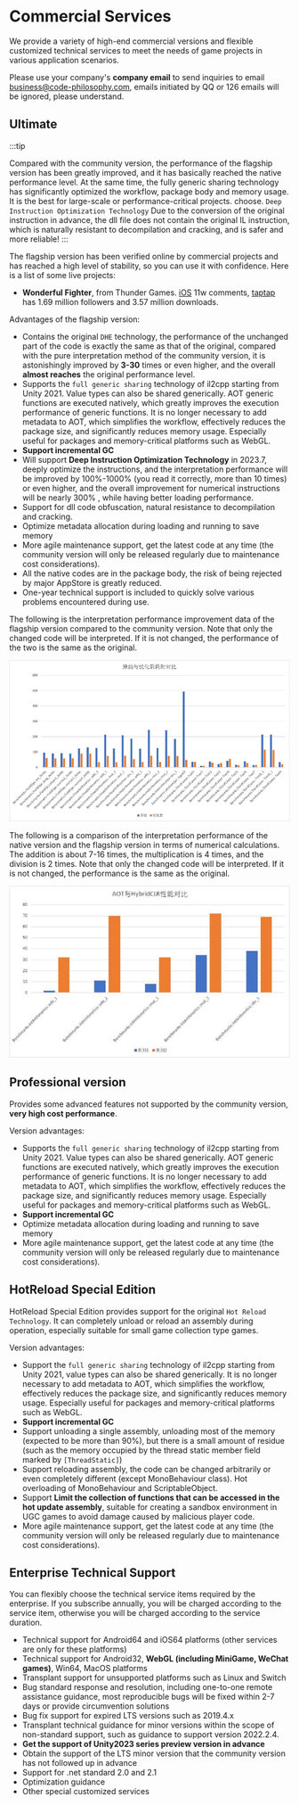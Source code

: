 # Commercial Services

We provide a variety of high-end commercial versions and flexible customized technical services to meet the needs of game projects in various application scenarios.

Please use your company's **company email** to send inquiries to email business@code-philosophy.com, emails initiated by QQ or 126 emails will be ignored, please understand.

## Ultimate

:::tip

Compared with the community version, the performance of the flagship version has been greatly improved, and it has basically reached the native performance level. At the same time, the fully generic sharing technology has significantly optimized the workflow, package body and memory usage. It is the best for large-scale or performance-critical projects. choose.
`Deep Instruction Optimization Technology` Due to the conversion of the original instruction in advance, the dll file does not contain the original IL instruction, which is naturally resistant to decompilation and cracking, and is safer and more reliable!
:::

The flagship version has been verified online by commercial projects and has reached a high level of stability, so you can use it with confidence. Here is a list of some live projects:

- **Wonderful Fighter**, from Thunder Games. [iOS](https://apps.apple.com/cn/app/%E5%A5%87%E8%91%A9%E6%88%98%E6%96%97%E5%AE%B6/id1434798394 ) 11w comments, [taptap](https://www.taptap.cn/app/45981?utm_medium=seo&utm_source=google) has 1.69 million followers and 3.57 million downloads.

Advantages of the flagship version:

- Contains the original `DHE` technology, the performance of the unchanged part of the code is exactly the same as that of the original, compared with the pure interpretation method of the community version, it is astonishingly improved by **3-30** times or even higher, and the overall **almost reaches** the original performance level.
- Supports the `full generic sharing` technology of il2cpp starting from Unity 2021. Value types can also be shared generically. AOT generic functions are executed natively, which greatly improves the execution performance of generic functions. It is no longer necessary to add metadata to AOT, which simplifies the workflow, effectively reduces the package size, and significantly reduces memory usage. Especially useful for packages and memory-critical platforms such as WebGL.
- **Support incremental GC**
- Will support **Deep Instruction Optimization Technology** in 2023.7, deeply optimize the instructions, and the interpretation performance will be improved by 100%-1000% (you read it correctly, more than 10 times) or even higher, and the overall improvement for numerical instructions will be nearly 300% , while having better loading performance.
- Support for dll code obfuscation, natural resistance to decompilation and cracking.
- Optimize metadata allocation during loading and running to save memory
- More agile maintenance support, get the latest code at any time (the community version will only be released regularly due to maintenance cost considerations).
- All the native codes are in the package body, the risk of being rejected by major AppStore is greatly reduced.
- One-year technical support is included to quickly solve various problems encountered during use.


The following is the interpretation performance improvement data of the flagship version compared to the community version. Note that only the changed code will be interpreted. If it is not changed, the performance of the two is the same as the original.

![interpreter_optimization](/img/hybridclr/interpreter_optimization.jpg)

The following is a comparison of the interpretation performance of the native version and the flagship version in terms of numerical calculations. The addition is about 7-16 times, the multiplication is 4 times, and the division is 2 times. Note that only the changed code will be interpreted. If it is not changed, the performance is the same as the original.

![benchmark_numeric](/img/hybridclr/benchmark_numeric.jpg)


## Professional version

Provides some advanced features not supported by the community version, **very high cost performance**.

Version advantages:

- Supports the `full generic sharing` technology of il2cpp starting from Unity 2021. Value types can also be shared generically. AOT generic functions are executed natively, which greatly improves the execution performance of generic functions. It is no longer necessary to add metadata to AOT, which simplifies the workflow, effectively reduces the package size, and significantly reduces memory usage. Especially useful for packages and memory-critical platforms such as WebGL.
- **Support incremental GC**
- Optimize metadata allocation during loading and running to save memory
- More agile maintenance support, get the latest code at any time (the community version will only be released regularly due to maintenance cost considerations).

## HotReload Special Edition

HotReload Special Edition provides support for the original `Hot Reload Technology`. It can completely unload or reload an assembly during operation, especially suitable for small game collection type games.

Version advantages:

- Support the `full generic sharing` technology of il2cpp starting from Unity 2021, value types can also be shared generically. It is no longer necessary to add metadata to AOT, which simplifies the workflow, effectively reduces the package size, and significantly reduces memory usage. Especially useful for packages and memory-critical platforms such as WebGL.
- **Support incremental GC**
- Support unloading a single assembly, unloading most of the memory (expected to be more than 90%), but there is a small amount of residue (such as the memory occupied by the thread static member field marked by `[ThreadStatic]`)
- Support reloading assembly, the code can be changed arbitrarily or even completely different (except MonoBehaviour class). Hot overloading of MonoBehaviour and ScriptableObject.
- Support **Limit the collection of functions that can be accessed in the hot update assembly**, suitable for creating a sandbox environment in UGC games to avoid damage caused by malicious player code.
- More agile maintenance support, get the latest code at any time (the community version will only be released regularly due to maintenance cost considerations).



## Enterprise Technical Support

You can flexibly choose the technical service items required by the enterprise. If you subscribe annually, you will be charged according to the service item, otherwise you will be charged according to the service duration.

- Technical support for Android64 and iOS64 platforms (other services are only for these platforms)
- Technical support for Android32, **WebGL (including MiniGame, WeChat games)**, Win64, MacOS platforms
- Transplant support for unsupported platforms such as Linux and Switch
- Bug standard response and resolution, including one-to-one remote assistance guidance, most reproducible bugs will be fixed within 2-7 days or provide circumvention solutions
- Bug fix support for expired LTS versions such as 2019.4.x
- Transplant technical guidance for minor versions within the scope of non-standard support, such as guidance to support version 2022.2.4.
- **Get the support of Unity2023 series preview version in advance**
- Obtain the support of the LTS minor version that the community version has not followed up in advance
- Support for .net standard 2.0 and 2.1
- Optimization guidance
- Other special customized services